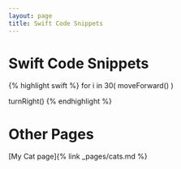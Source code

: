 ```yaml
---
layout: page
title: Swift Code Snippets
---
```


# Swift Code Snippets

{% highlight swift %}
for i in 30(
	moveForward()
	)

turnRight()
{% endhighlight %}

# Other Pages

[My Cat page]{% link _pages/cats.md %}
